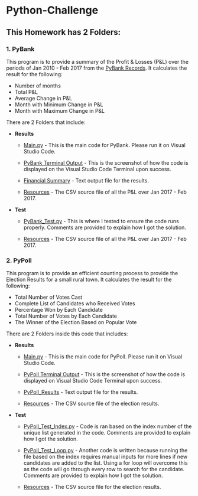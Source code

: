 # Python-Challenge

## **This Homework has 2 Folders:**

### **1.  PyBank**

This program is to provide a summary of the Profit & Losses (P&L) over the periods of Jan 2010 - Feb 2017 from the [PyBank Records](https://github.com/cecileung1208/Python-Challenge/tree/master/PyBank/Results/Resources).  It calculates the result for the following:

*    Number of months
*    Total P&L
*    Average Change in P&L
*    Month with Minimum Change in P&L
*    Month with Maximum Change in P&L


There are 2 Folders that include:

* **Results**
    
    *   [Main.py](https://github.com/cecileung1208/Python-Challenge/blob/master/PyBank/Results/main.py) - This is the main code for PyBank.  Please run it on Visual Studio Code.
    
    *   [PyBank Terminal Output](https://github.com/cecileung1208/Python-Challenge/blob/master/PyBank/Results/PyBank%20-%20Terminal%20Output.docx) - This is the screenshot of how the code is displayed on the Visual Studio Code Terminal upon success.
    
    *   [Financial Summary](https://github.com/cecileung1208/Python-Challenge/blob/master/PyBank/Results/Financial_Summary.txt) - Text output file for the results.
    
    *   [Resources](https://github.com/cecileung1208/Python-Challenge/tree/master/PyBank/Results/Resources) - The CSV source file of all the P&L over Jan 2017 - Feb 2017.

* **Test**

    *   [PyBank_Test.py](https://github.com/cecileung1208/Python-Challenge/blob/master/PyBank/Test/PyBank_Test.py) - This is where I tested to ensure the code runs properly.  Comments are provided to explain how I got the solution.
    
    *  [Resources](https://github.com/cecileung1208/Python-Challenge/tree/master/PyBank/Test/Resources) - The CSV source file of all the P&L over Jan 2017 - Feb 2017.


### **2.  PyPoll**

This program is to provide an efficient counting process to provide the Election Results for a small rural town.  It calculates the result for the following:
* Total Number of Votes Cast
* Complete List of Candidates who Received Votes
* Percentage Won by Each Candidate
* Total Number of Votes by Each Candidate
* The Winner of the Election Based on Popular Vote

There are 2 Folders inside this code that includes:

* **Results**
    
    *  [Main.py](https://github.com/cecileung1208/Python-Challenge/blob/master/PyPoll/Results/main.py) - This is the main code for PyPoll.  Please run it on Visual Studio Code.
    
    *  [PyPoll Terminal Output](https://github.com/cecileung1208/Python-Challenge/blob/master/PyPoll/Results/PyPoll%20-%20Terminal%20Output.docx) - This is the screenshot of how the code is displayed on Visual Studio Code Terminal upon success.
    
    *  [PyPoll_Results](https://github.com/cecileung1208/Python-Challenge/blob/master/PyPoll/Results/PyPoll_Results.txt) - Text output file for the results.
    
    *  [Resources](https://github.com/cecileung1208/Python-Challenge/blob/master/PyPoll/Results/Resources/Py_Poll.csv) - The CSV source file of the election results.

* **Test**

    *   [PyPoll_Test_Index.py](https://github.com/cecileung1208/Python-Challenge/blob/master/PyPoll/Test/Py_Poll_Test_Index.py) - Code is ran based on the index number of the unique list generated in the code.  Comments are provided to explain how I got the solution.
    
    *   [PyPoll_Test_Loop.py](https://github.com/cecileung1208/Python-Challenge/blob/master/PyPoll/Test/PyPoll_Test_Loop.py) - Another code is written because running the file based on the index requires manual inputs for more lines if new candidates are added to the list.  Using a for loop will overcome this as the code will go through every row to search for the candidate.  Comments are provided to explain how I got the solution.
    
    *    [Resources](https://github.com/cecileung1208/Python-Challenge/blob/master/PyPoll/Test/Resources/Py_Poll.csv) - The CSV source file for the election results.

